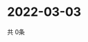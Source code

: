# 2022-03-03
  共 0条

  <!-- BEGIN -->
  <!-- 最后更新时间Thu Mar 03 2022 18:06:36 GMT+0000 (Coordinated Universal Time) -->
  
  <!-- END -->
  
  